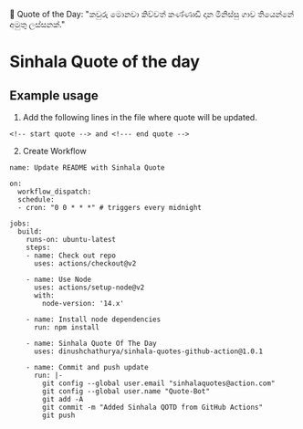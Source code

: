<!-- start quote -->
💬 Quote of the Day: "කවුරු මොනවා කිව්වත් කණ්ණාඩි දාන මිනිස්සු ගාව තියෙන්නේ අමුතු ලස්සනක්."
<!-- end quote -->

# Sinhala Quote of the day

## Example usage

1. Add the following lines in the file where quote will be updated.
```
<!-- start quote --> and <!--- end quote -->
```

2. Create Workflow

```
name: Update README with Sinhala Quote

on:
  workflow_dispatch:
  schedule:
  - cron: "0 0 * * *" # triggers every midnight

jobs:
  build:
    runs-on: ubuntu-latest
    steps:
    - name: Check out repo
      uses: actions/checkout@v2

    - name: Use Node
      uses: actions/setup-node@v2
      with:
        node-version: '14.x'

    - name: Install node dependencies
      run: npm install

    - name: Sinhala Quote Of The Day
      uses: dinushchathurya/sinhala-quotes-github-action@1.0.1
    
    - name: Commit and push update
      run: |-
        git config --global user.email "sinhalaquotes@action.com"
        git config --global user.name "Quote-Bot"
        git add -A
        git commit -m "Added Sinhala QOTD from GitHub Actions"
        git push



```
